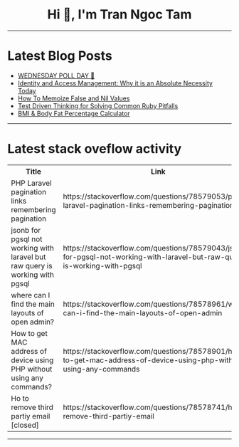 <h1 align="center">Hi 👋, I'm Tran Ngoc Tam</h1>

---

# Latest Blog Posts 
<!-- BLOG-POST-LIST:START -->
- [WEDNESDAY POLL DAY 🤘](https://dev.to/mince/wednesday-poll-day-4p9i)
- [Identity and Access Management: Why it is an Absolute Necessity Today](https://dev.to/sennovate/identity-and-access-management-why-it-is-an-absolute-necessity-today-5hdi)
- [How To Memoize False and Nil Values](https://dev.to/jetthoughts/how-to-memoize-false-and-nil-values-50g3)
- [Test Driven Thinking for Solving Common Ruby Pitfalls](https://dev.to/jetthoughts/test-driven-thinking-for-solving-common-ruby-pitfalls-3gb7)
- [BMI &amp; Body Fat Percentage Calculator](https://dev.to/sudhanshuambastha/bmi-body-fat-percentage-calculator-cbb)
<!-- BLOG-POST-LIST:END -->

---

# Latest stack oveflow activity
<table>
  <tr><th>Title</th><th>Link</th></tr>
  <!-- STACKOVERFLOW:START --><tr><td>PHP Laravel pagination links remembering pagination</td><td>https://stackoverflow.com/questions/78579053/php-laravel-pagination-links-remembering-pagination</td></tr><tr><td>jsonb for pgsql not working with laravel but raw query is working with pgsql</td><td>https://stackoverflow.com/questions/78579043/jsonb-for-pgsql-not-working-with-laravel-but-raw-query-is-working-with-pgsql</td></tr><tr><td>where can I find the main layouts of open admin?</td><td>https://stackoverflow.com/questions/78578961/where-can-i-find-the-main-layouts-of-open-admin</td></tr><tr><td>How to get MAC address of device using PHP without using any commands?</td><td>https://stackoverflow.com/questions/78578901/how-to-get-mac-address-of-device-using-php-without-using-any-commands</td></tr><tr><td>Ho to remove third partiy email [closed]</td><td>https://stackoverflow.com/questions/78578741/ho-to-remove-third-partiy-email</td></tr><!-- STACKOVERFLOW:END -->
</table>

---


